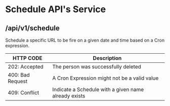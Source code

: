
# Schedule API's Service

## /api/v1/schedule
Schedule a specific URL to be fire on a given date and time based on a Cron expression.

| HTTP CODE  | Description |
| ------------- | ------------- |
| 202: Accepted  | The person was successfully deleted   |
| 400: Bad Request  | A Cron Expression might not be a valid value |
| 409: Conflict  | Indicate a Schedule with a given name already exists |


